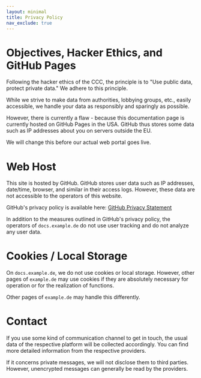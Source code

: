 ```yaml
---
layout: minimal
title: Privacy Policy
nav_exclude: true
---
```


# Objectives, Hacker Ethics, and GitHub Pages

Following the hacker ethics of the CCC, the principle is to "Use public data, protect private data." We adhere to this principle.

While we strive to make data from authorities, lobbying groups, etc., easily accessible, we handle your data as responsibly and sparingly as possible.

However, there is currently a flaw - because this documentation page is currently hosted on GitHub Pages in the USA. GitHub thus stores some data such as IP addresses about you on servers outside the EU.

We will change this before our actual web portal goes live.

# Web Host

This site is hosted by GitHub. GitHub stores user data such as IP addresses, date/time, browser, and similar in their access logs. However, these data are not accessible to the operators of this website.

GitHub's privacy policy is available here: [GitHub Privacy Statement](https://docs.github.com/en/github/site-policy/github-privacy-statement)

In addition to the measures outlined in GitHub's privacy policy, the operators of `docs.example.de` do not use user tracking and do not analyze any user data.

# Cookies / Local Storage

On `docs.example.de`, we do not use cookies or local storage. However, other pages of `example.de` may use cookies if they are absolutely necessary for operation or for the realization of functions.

Other pages of `example.de` may handle this differently.

# Contact

If you use some kind of communication channel to get in touch, the usual data of the respective platform will be collected accordingly. You can find more detailed information from the respective providers.

If it concerns private messages, we will not disclose them to third parties. However, unencrypted messages can generally be read by the providers.